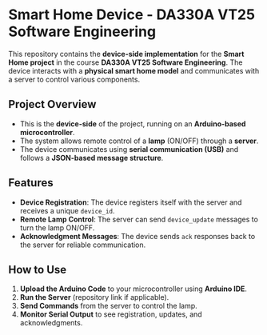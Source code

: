 # Smart Home Device - DA330A VT25 Software Engineering  

This repository contains the **device-side implementation** for the **Smart Home project** in the course **DA330A VT25 Software Engineering**. The device interacts with a **physical smart home model** and communicates with a server to control various components.  

## Project Overview  
- This is the **device-side** of the project, running on an **Arduino-based microcontroller**.  
- The system allows remote control of a **lamp** (ON/OFF) through a **server**.  
- The device communicates using **serial communication (USB)** and follows a **JSON-based message structure**.  

## Features  
- **Device Registration**: The device registers itself with the server and receives a unique `device_id`.  
- **Remote Lamp Control**: The server can send `device_update` messages to turn the lamp ON/OFF.  
- **Acknowledgment Messages**: The device sends `ack` responses back to the server for reliable communication.  

## How to Use  
1. **Upload the Arduino Code** to your microcontroller using **Arduino IDE**.  
2. **Run the Server** (repository link if applicable).  
3. **Send Commands** from the server to control the lamp.  
4. **Monitor Serial Output** to see registration, updates, and acknowledgments.  

